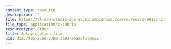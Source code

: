 ```yaml
---
content_type: resource
description: ''
file: https://ol-ocw-studio-app-qa.s3.amazonaws.com/courses/3-091sc-introduction-to-solid-state-chemistry-fall-2010/d1257f952c6d23b8ca93e6a29f7bce22_KlI1duF4K9o.srt
file_type: application/x-subrip
resourcetype: Other
title: 3play caption file
uid: d1257f95-2c6d-23b8-ca93-e6a29f7bce22
---
```

